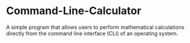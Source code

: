# Command-Line-Calculator
A simple program that allows users to perform mathematical calculations directly from the command line interface (CLI) of an operating system.
